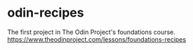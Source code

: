 # odin-recipes
The first project in The Odin Project's foundations course.
https://www.theodinproject.com/lessons/foundations-recipes
